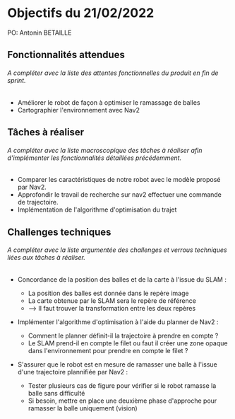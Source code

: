 # Objectifs du 21/02/2022

PO: Antonin BETAILLE


## Fonctionnalités attendues

###### A compléter avec la liste des attentes fonctionnelles du produit en fin de sprint.

* Améliorer le robot de façon à optimiser le ramassage de balles
* Cartographier l'environnement avec Nav2

## Tâches à réaliser

###### A compléter avec la liste macroscopique des tâches à réaliser afin d'implémenter les fonctionnalités détaillées précédemment.

* Comparer les caractéristiques de notre robot avec le modèle proposé par Nav2.
* Approfondir le travail de recherche sur nav2 effectuer une commande de trajectoire.
* Implémentation de l'algorithme d'optimisation du trajet

## Challenges techniques

###### A compléter avec la liste argumentée des challenges et verrous techniques liées aux tâches à réaliser.

* Concordance de la position des balles et de la carte à l'issue du SLAM :
  * La position des balles est donnée dans le repère image
  * La carte obtenue par le SLAM sera le repère de référence
  * --> Il faut trouver la transformation entre les deux repères
  
* Implémenter l'algorithme d'optimisation à l'aide du planner de Nav2 :
  * Comment le planner définit-il la trajectoire à prendre en compte ?
  * Le SLAM prend-il en compte le filet ou faut il créer une zone opaque dans l'environnement pour prendre en compte le filet ? 
  
* S'assurer que le robot est en mesure de ramasser une balle à l'issue d'une trajectoire plannifiée par Nav2 :
  * Tester plusieurs cas de figure pour vérifier si le robot ramasse la balle sans difficulté
  * Si besoin, mettre en place une deuxième phase d'approche pour ramasser la balle uniquement (vision)
